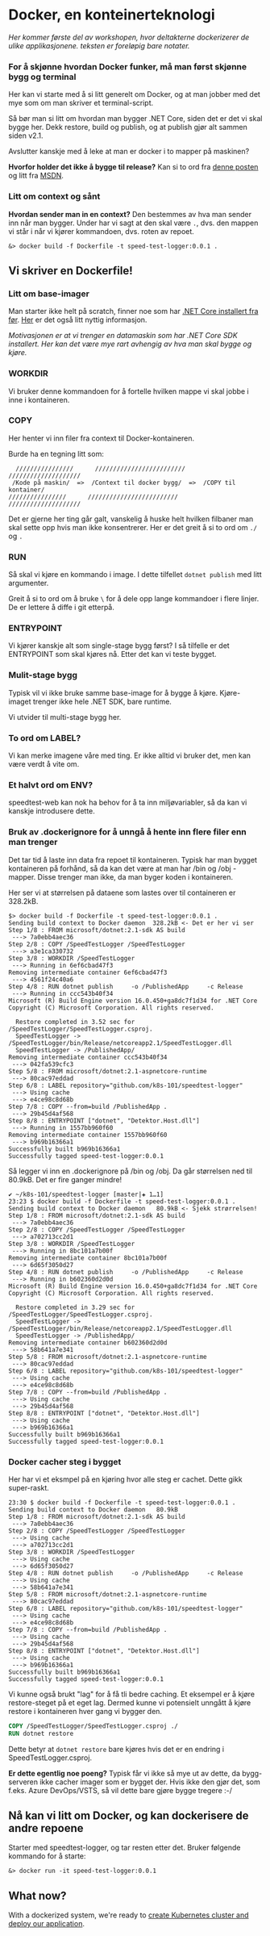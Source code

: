 Docker, en konteinerteknologi
=============================
_Her kommer første del av workshopen, hvor deltakterne dockerizerer de ulike applikasjonene. teksten er foreløpig bare notater._

### For å skjønne hvordan Docker funker, må man først skjønne bygg og terminal
Her kan vi starte med å si litt generelt om Docker, og at man jobber med det mye som om man skriver et terminal-script.

Så bør man si litt om hvordan man bygger .NET Core, siden det er det vi skal bygge her. Dekk restore, build og publish, og at publish gjør alt sammen siden v2.1.

Avslutter kanskje med å leke at man er docker i to mapper på maskinen?

**Hvorfor holder det ikke å bygge til release?**
Kan si to ord fra [denne posten](https://stackoverflow.com/questions/27320374/the-difference-between-build-and-publish-in-vs)
og litt fra [MSDN](https://docs.microsoft.com/en-us/dotnet/core/tools/dotnet-publish?tabs=netcore21).

### Litt om context og sånt

**Hvordan sender man in en context?**
Den bestemmes av hva man sender inn når man bygger. Under har vi sagt at den skal være `.`, dvs. den mappen vi står i når vi kjører kommandoen, dvs. roten av repoet.

```shell
&> docker build -f Dockerfile -t speed-test-logger:0.0.1 .
```

Vi skriver en Dockerfile!
-------------------------
### Litt om base-imager
Man starter ikke helt på scratch, finner noe som har [.NET Core installert fra før](https://hub.docker.com/_/microsoft-dotnet-core). [Her](https://docs.docker.com/engine/examples/dotnetcore/) er det også litt nyttig informasjon.

_Motivasjonen er at vi trenger en datamaskin som har .NET Core SDK installert. Her kan det være mye rart avhengig av hva man skal bygge og kjøre._

### WORKDIR
Vi bruker denne kommandoen for å fortelle hvilken mappe vi skal jobbe i inne i kontaineren.

### COPY
Her henter vi inn filer fra context til Docker-kontaineren.

Burde ha en tegning litt som:
```
  ////////////////      /////////////////////////      ////////////////////
 /Kode på maskin/  =>  /Context til docker bygg/  =>  /COPY til kontainer/
////////////////      /////////////////////////      ////////////////////
```
Det er gjerne her ting går galt, vanskelig å huske helt hvilken filbaner man skal sette opp hvis man ikke konsentrerer.
Her er det greit å si to ord om `./` og `.`

### RUN
Så skal vi kjøre en kommando i image. I dette tilfellet `dotnet publish` med litt argumenter.

Greit å si to ord om å bruke `\` for å dele opp lange kommandoer i flere linjer. De er lettere å diffe i git etterpå.

### ENTRYPOINT
Vi kjører kanskje alt som single-stage bygg først? I så tilfelle er det ENTRYPOINT som skal kjøres nå. Etter det kan vi teste bygget.

### Mulit-stage bygg
Typisk vil vi ikke bruke samme base-image for å bygge å kjøre. Kjøre-imaget trenger ikke hele .NET SDK, bare runtime.

Vi utvider til multi-stage bygg her.

### To ord om LABEL?
Vi kan merke imagene våre med ting. Er ikke alltid vi bruker det, men kan være verdt å vite om.

### Et halvt ord om ENV?
speedtest-web kan nok ha behov for å ta inn miljøvariabler, så da kan vi kanskje introdusere dette.

### Bruk av .dockerignore for å unngå å hente inn flere filer enn man trenger
Det tar tid å laste inn data fra repoet til kontaineren. Typisk har man bygget kontaineren på forhånd, så da kan det være at man har /bin og /obj -mapper. Disse trenger man ikke, da man byger koden i kontaineren.

Her ser vi at størrelsen på dataene som lastes over til containeren er 328.2kB.

```shell
$> docker build -f Dockerfile -t speed-test-logger:0.0.1 .
Sending build context to Docker daemon  328.2kB <- Det er her vi ser
Step 1/8 : FROM microsoft/dotnet:2.1-sdk AS build
 ---> 7a0ebb4aec36
Step 2/8 : COPY /SpeedTestLogger /SpeedTestLogger
 ---> a3e1ca330732
Step 3/8 : WORKDIR /SpeedTestLogger
 ---> Running in 6ef6cbad47f3
Removing intermediate container 6ef6cbad47f3
 ---> 4561f24c40a6
Step 4/8 : RUN dotnet publish     -o /PublishedApp     -c Release
 ---> Running in ccc543b40f34
Microsoft (R) Build Engine version 16.0.450+ga8dc7f1d34 for .NET Core
Copyright (C) Microsoft Corporation. All rights reserved.

  Restore completed in 3.52 sec for /SpeedTestLogger/SpeedTestLogger.csproj.
  SpeedTestLogger -> /SpeedTestLogger/bin/Release/netcoreapp2.1/SpeedTestLogger.dll
  SpeedTestLogger -> /PublishedApp/
Removing intermediate container ccc543b40f34
 ---> 042fa539cfc3
Step 5/8 : FROM microsoft/dotnet:2.1-aspnetcore-runtime
 ---> 80cac97eddad
Step 6/8 : LABEL repository="github.com/k8s-101/speedtest-logger"
 ---> Using cache
 ---> e4ce98c8d68b
Step 7/8 : COPY --from=build /PublishedApp .
 ---> 29b45d4af568
Step 8/8 : ENTRYPOINT ["dotnet", "Detektor.Host.dll"]
 ---> Running in 1557bb960f60
Removing intermediate container 1557bb960f60
 ---> b969b16366a1
Successfully built b969b16366a1
Successfully tagged speed-test-logger:0.0.1
```

Så legger vi inn en .dockerignore på /bin og /obj. Da går størrelsen ned til 80.9kB. Det er fire ganger mindre!

```shell
✔ ~/k8s-101/speedtest-logger [master|✚ 1…1]
23:23 $ docker build -f Dockerfile -t speed-test-logger:0.0.1 .
Sending build context to Docker daemon   80.9kB <- Sjekk strørrelsen!
Step 1/8 : FROM microsoft/dotnet:2.1-sdk AS build
 ---> 7a0ebb4aec36
Step 2/8 : COPY /SpeedTestLogger /SpeedTestLogger
 ---> a702713cc2d1
Step 3/8 : WORKDIR /SpeedTestLogger
 ---> Running in 8bc101a7b00f
Removing intermediate container 8bc101a7b00f
 ---> 6d65f3050d27
Step 4/8 : RUN dotnet publish     -o /PublishedApp     -c Release
 ---> Running in b602360d2d0d
Microsoft (R) Build Engine version 16.0.450+ga8dc7f1d34 for .NET Core
Copyright (C) Microsoft Corporation. All rights reserved.

  Restore completed in 3.29 sec for /SpeedTestLogger/SpeedTestLogger.csproj.
  SpeedTestLogger -> /SpeedTestLogger/bin/Release/netcoreapp2.1/SpeedTestLogger.dll
  SpeedTestLogger -> /PublishedApp/
Removing intermediate container b602360d2d0d
 ---> 58b641a7e341
Step 5/8 : FROM microsoft/dotnet:2.1-aspnetcore-runtime
 ---> 80cac97eddad
Step 6/8 : LABEL repository="github.com/k8s-101/speedtest-logger"
 ---> Using cache
 ---> e4ce98c8d68b
Step 7/8 : COPY --from=build /PublishedApp .
 ---> Using cache
 ---> 29b45d4af568
Step 8/8 : ENTRYPOINT ["dotnet", "Detektor.Host.dll"]
 ---> Using cache
 ---> b969b16366a1
Successfully built b969b16366a1
Successfully tagged speed-test-logger:0.0.1
```

### Docker cacher steg i bygget
Her har vi et eksmpel på en kjøring hvor alle steg er cachet. Dette gikk super-raskt.

```shell
23:30 $ docker build -f Dockerfile -t speed-test-logger:0.0.1 .
Sending build context to Docker daemon   80.9kB
Step 1/8 : FROM microsoft/dotnet:2.1-sdk AS build
 ---> 7a0ebb4aec36
Step 2/8 : COPY /SpeedTestLogger /SpeedTestLogger
 ---> Using cache
 ---> a702713cc2d1
Step 3/8 : WORKDIR /SpeedTestLogger
 ---> Using cache
 ---> 6d65f3050d27
Step 4/8 : RUN dotnet publish     -o /PublishedApp     -c Release
 ---> Using cache
 ---> 58b641a7e341
Step 5/8 : FROM microsoft/dotnet:2.1-aspnetcore-runtime
 ---> 80cac97eddad
Step 6/8 : LABEL repository="github.com/k8s-101/speedtest-logger"
 ---> Using cache
 ---> e4ce98c8d68b
Step 7/8 : COPY --from=build /PublishedApp .
 ---> Using cache
 ---> 29b45d4af568
Step 8/8 : ENTRYPOINT ["dotnet", "Detektor.Host.dll"]
 ---> Using cache
 ---> b969b16366a1
Successfully built b969b16366a1
Successfully tagged speed-test-logger:0.0.1
```

Vi kunne også brukt "lag" for å få tli bedre caching. Et eksempel er å kjøre restore-steget på et eget lag.
Dermed kunne vi potensielt unngått å kjøre restore i kontaineren hver gang vi bygger den.

```dockerfile
COPY /SpeedTestLogger/SpeedTestLogger.csproj ./
RUN dotnet restore
```

Dette betyr at `dotnet restore` bare kjøres hvis det er en endring i SpeedTestLogger.csproj.

**Er dette egentlig noe poeng?**
Typisk får vi ikke så mye ut av dette, da bygg-serveren ikke cacher imager som er bygget der. Hvis ikke den gjør det, som f.eks. Azure DevOps/VSTS, så vil dette bare gjøre bygge tregere :-/

Nå kan vi litt om Docker, og kan dockerisere de andre repoene
-------------------------------------------------------------
Starter med speedtest-logger, og tar resten etter det. Bruker følgende kommando for å starte:

```shell
&> docker run -it speed-test-logger:0.0.1
```

What now?
---------
With a dockerized system, we're ready to [create Kubernetes cluster and deploy our application](3-kubernetes-and-container-orchestration).
